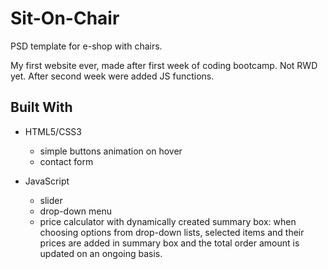 # Sit-On-Chair
PSD template for e-shop with chairs.

My first website ever, made after first week of coding bootcamp. Not RWD yet. After second week were added JS functions.

## Built With

* HTML5/CSS3
  - simple buttons animation on hover
  - contact form

* JavaScript
  - slider
  - drop-down menu
  - price calculator with dynamically created summary box: when choosing options from drop-down lists, selected items and their prices are added in summary box and the total order amount is updated on an ongoing basis.
